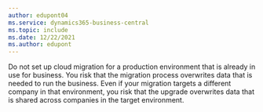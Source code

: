 ```yaml
---
author: edupont04
ms.service: dynamics365-business-central
ms.topic: include
ms.date: 12/22/2021
ms.author: edupont
---
```

Do not set up cloud migration for a production environment that is already in use for business. You risk that the migration process overwrites data that is needed to run the business. Even if your migration targets a different company in that environment, you risk that the upgrade overwrites data that is shared across companies in the target environment.